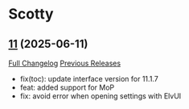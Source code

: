 # Scotty

## [11](https://github.com/exochron/Scotty/tree/11) (2025-06-11)
[Full Changelog](https://github.com/exochron/Scotty/compare/10...11) [Previous Releases](https://github.com/exochron/Scotty/releases)

- fix(toc): update interface version for 11.1.7  
- feat: added support for MoP  
- fix: avoid error when opening settings with ElvUI  
